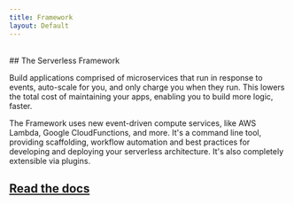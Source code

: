 ```yaml
---
title: Framework
layout: Default
---
```

<br/>
## The Serverless Framework

Build applications comprised of microservices that run in response to events, auto-scale for you, and only charge you when they run. This lowers the total cost of maintaining your apps, enabling you to build more logic, faster.

The Framework uses new event-driven compute services, like AWS Lambda, Google CloudFunctions, and more. It's a command line tool, providing scaffolding, workflow automation and best practices for developing and deploying your serverless architecture. It's also completely extensible via plugins.

## [Read the docs](/framework/docs)
